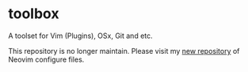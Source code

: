 # toolbox
A toolset for Vim (Plugins), OSx, Git and etc.

This repository is no longer maintain. Please visit my [new repository](https://github.com/mattxlee/nconf) of Neovim configure files.
